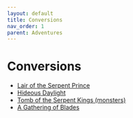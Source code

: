 ```yaml
---
layout: default
title: Conversions
nav_order: 1
parent: Adventures
---
```


# Conversions
- [Lair of the Serpent Prince](https://nakade.itch.io/lair-of-the-serpent-prince-cairn)
- [Hideous Daylight](https://docs.google.com/document/d/1P6yZTtamLkSKAruc_AlGktWwbUxRPtFdTreCnTAX3rE/edit)
- [Tomb of the Serpent Kings (monsters)](https://docs.google.com/document/d/16d1F-V0i1GrcYu0Ug2UfPC1Uy7FVbYef7sp1CqWTGLA/edit)
- [A Gathering of Blades](https://docs.google.com/document/d/1HbO_K9ae7ifFcMg6sO2y0vOixl2KVwTvXxKqrev5g74/edit)
